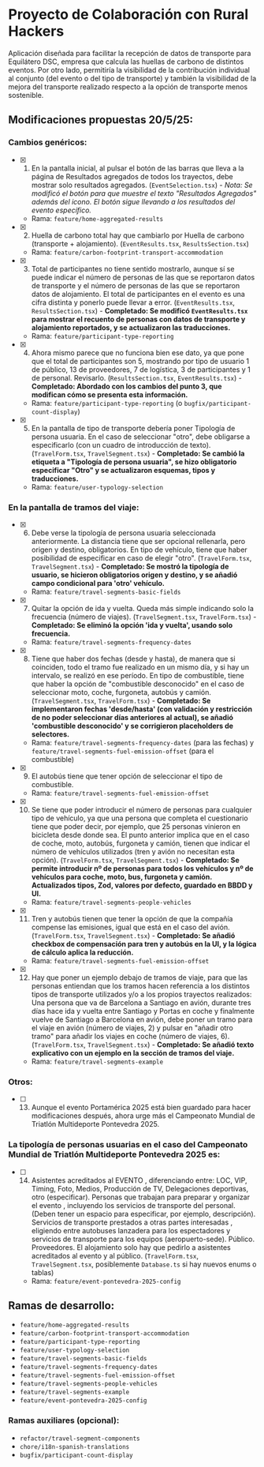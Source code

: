 # Proyecto de Colaboración con Rural Hackers

Aplicación diseñada para facilitar la recepción de datos de transporte para Equilátero DSC, empresa que calcula las huellas de carbono de distintos eventos. Por otro lado, permitiría la visibilidad de la contribución individual al conjunto (del evento o del tipo de transporte) y también la visibilidad de la mejora del transporte realizado respecto a la opción de transporte menos sostenible.

## Modificaciones propuestas 20/5/25:

### Cambios genéricos:

- [x] 1. En la pantalla inicial, al pulsar el botón de las barras que lleva a la página de Resultados agregados de todos los trayectos, debe mostrar solo resultados agregados. (`EventSelection.tsx`) - _Nota: Se modificó el botón para que muestre el texto "Resultados Agregados" además del icono. El botón sigue llevando a los resultados del evento específico._
  - Rama: `feature/home-aggregated-results`
- [x] 2. Huella de carbono total hay que cambiarlo por Huella de carbono (transporte + alojamiento). (`EventResults.tsx`, `ResultsSection.tsx`)
  - Rama: `feature/carbon-footprint-transport-accommodation`
- [x] 3. Total de participantes no tiene sentido mostrarlo, aunque sí se puede indicar el número de personas de las que se reportaron datos de transporte y el número de personas de las que se reportaron datos de alojamiento. El total de participantes en el evento es una cifra distinta y ponerlo puede llevar a error. (`EventResults.tsx`, `ResultsSection.tsx`) - **Completado: Se modificó `EventResults.tsx` para mostrar el recuento de personas con datos de transporte y alojamiento reportados, y se actualizaron las traducciones.**
  - Rama: `feature/participant-type-reporting`
- [x] 4. Ahora mismo parece que no funciona bien ese dato, ya que pone que el total de participantes son 5, mostrando por tipo de usuario 1 de público, 13 de proveedores, 7 de logística, 3 de participantes y 1 de personal. Revisarlo. (`ResultsSection.tsx`, `EventResults.tsx`) - **Completado: Abordado con los cambios del punto 3, que modifican cómo se presenta esta información.**
  - Rama: `feature/participant-type-reporting` (o `bugfix/participant-count-display`)
- [x] 5. En la pantalla de tipo de transporte debería poner Tipología de persona usuaria. En el caso de seleccionar "otro", debe obligarse a especificarlo (con un cuadro de introducción de texto). (`TravelForm.tsx`, `TravelSegment.tsx`) - **Completado: Se cambió la etiqueta a "Tipología de persona usuaria", se hizo obligatorio especificar "Otro" y se actualizaron esquemas, tipos y traducciones.**
  - Rama: `feature/user-typology-selection`

### En la pantalla de tramos del viaje:

- [x] 6. Debe verse la tipología de persona usuaria seleccionada anteriormente. La distancia tiene que ser opcional rellenarla, pero origen y destino, obligatorios. En tipo de vehículo, tiene que haber posibilidad de especificar en caso de elegir "otro". (`TravelForm.tsx`, `TravelSegment.tsx`) - **Completado: Se mostró la tipología de usuario, se hicieron obligatorios origen y destino, y se añadió campo condicional para 'otro' vehículo.**
  - Rama: `feature/travel-segments-basic-fields`
- [x] 7. Quitar la opción de ida y vuelta. Queda más simple indicando solo la frecuencia (número de viajes). (`TravelSegment.tsx`, `TravelForm.tsx`) - **Completado: Se eliminó la opción 'ida y vuelta', usando solo frecuencia.**
  - Rama: `feature/travel-segments-frequency-dates`
- [x] 8. Tiene que haber dos fechas (desde y hasta), de manera que si coinciden, todo el tramo fue realizado en un mismo día, y si hay un intervalo, se realizó en ese período. En tipo de combustible, tiene que haber la opción de "combustible desconocido" en el caso de seleccionar moto, coche, furgoneta, autobús y camión. (`TravelSegment.tsx`, `TravelForm.tsx`) - **Completado: Se implementaron fechas 'desde/hasta' (con validación y restricción de no poder seleccionar días anteriores al actual), se añadió 'combustible desconocido' y se corrigieron placeholders de selectores.**
  - Rama: `feature/travel-segments-frequency-dates` (para las fechas) y `feature/travel-segments-fuel-emission-offset` (para el combustible)
- [x] 9. El autobús tiene que tener opción de seleccionar el tipo de combustible.
  - Rama: `feature/travel-segments-fuel-emission-offset`
- [x] 10. Se tiene que poder introducir el número de personas para cualquier tipo de vehículo, ya que una persona que completa el cuestionario tiene que poder decir, por ejemplo, que 25 personas vinieron en bicicleta desde donde sea. El punto anterior implica que en el caso de coche, moto, autobús, furgoneta y camión, tienen que indicar el número de vehículos utilizados (tren y avión no necesitan esta opción). (`TravelForm.tsx`, `TravelSegment.tsx`) - **Completado: Se permite introducir nº de personas para todos los vehículos y nº de vehículos para coche, moto, bus, furgoneta y camión. Actualizados tipos, Zod, valores por defecto, guardado en BBDD y UI.**
  - Rama: `feature/travel-segments-people-vehicles`
- [x] 11. Tren y autobús tienen que tener la opción de que la compañía compense las emisiones, igual que está en el caso del avión. (`TravelForm.tsx`, `TravelSegment.tsx`) - **Completado: Se añadió checkbox de compensación para tren y autobús en la UI, y la lógica de cálculo aplica la reducción.**
  - Rama: `feature/travel-segments-fuel-emission-offset`
- [x] 12. Hay que poner un ejemplo debajo de tramos de viaje, para que las personas entiendan que los tramos hacen referencia a los distintos tipos de transporte utilizados y/o a los propios trayectos realizados: Una persona que va de Barcelona a Santiago en avión, durante tres días hace ida y vuelta entre Santiago y Portas en coche y finalmente vuelve de Santiago a Barcelona en avión, debe poner un tramo para el viaje en avión (número de viajes, 2) y pulsar en "añadir otro tramo" para añadir los viajes en coche (número de viajes, 6). (`TravelForm.tsx`, `TravelSegment.tsx`) - **Completado: Se añadió texto explicativo con un ejemplo en la sección de tramos del viaje.**
  - Rama: `feature/travel-segments-example`

### Otros:

- [ ] 13. Aunque el evento Portamérica 2025 está bien guardado para hacer modificaciones después, ahora urge más el Campeonato Mundial de Triatlón Multideporte Pontevedra 2025.

### La tipología de personas usuarias en el caso del Campeonato Mundial de Triatlón Multideporte Pontevedra 2025 es:

- [ ] 14. Asistentes acreditados al EVENTO , diferenciando entre: LOC, VIP, Timing, Foto, Medios, Producción de TV, Delegaciones deportivas, otro (especificar). Personas que trabajan para preparar y organizar el evento , incluyendo los servicios de transporte del personal. (Deben tener un espacio para especificar, por ejemplo, descripción). Servicios de transporte prestados a otras partes interesadas , eligiendo entre autobuses lanzadera para los espectadores y servicios de transporte para los equipos (aeropuerto-sede). Público. Proveedores. El alojamiento solo hay que pedirlo a asistentes acreditados al evento y al público. (`TravelForm.tsx`, `TravelSegment.tsx`, posiblemente `Database.ts` si hay nuevos enums o tablas)
  - Rama: `feature/event-pontevedra-2025-config`

## Ramas de desarrollo:

- `feature/home-aggregated-results`
- `feature/carbon-footprint-transport-accommodation`
- `feature/participant-type-reporting`
- `feature/user-typology-selection`
- `feature/travel-segments-basic-fields`
- `feature/travel-segments-frequency-dates`
- `feature/travel-segments-fuel-emission-offset`
- `feature/travel-segments-people-vehicles`
- `feature/travel-segments-example`
- `feature/event-pontevedra-2025-config`

### Ramas auxiliares (opcional):

- `refactor/travel-segment-components`
- `chore/i18n-spanish-translations`
- `bugfix/participant-count-display`
